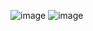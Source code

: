 ![image](https://user-images.githubusercontent.com/62241382/201462152-67ce6885-2f62-4a57-bccd-8716493dc9f6.png)
![image](https://user-images.githubusercontent.com/62241382/201462143-7dfb8a67-564a-4842-a441-43c76a584170.png)

